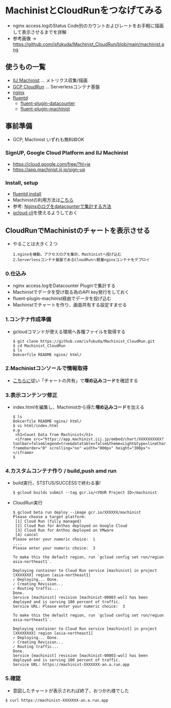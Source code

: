# MachinistとCloudRunをつなげてみる
- nginx access.logのStatus Code別のカウントおよびレートをお手軽に描画して表示させるまでを詳解
- 参考画像 -> https://github.com/isfukuda/Machinist_CloudRun/blob/main/machinist.png
## 使うもの一覧
* [IIJ Machinist](https://machinist.iij.jp/#/) ... メトリクス収集/描画
* [GCP CloudRun](https://cloud.google.com/run) ... Serverlessコンテナ基盤
* [nginx](https://www.nginx.co.jp/blog/deploying-nginx-nginx-plus-docker/)
* [fluentd](https://www.fluentd.org/architecture)
  * [fluent-plugin-datacounter](https://github.com/tagomoris/fluent-plugin-datacounter)
  * [fluent-plugin-machinist](https://github.com/iij/fluent-plugin-machinist)
## 事前準備
* GCP, Machinist いずれも無料枠OK
### SignUP, Google Cloud Platform and IIJ Machinist 
* https://cloud.google.com/free/?hl=ja 
* https://app.machinist.iij.jp/sign-up
### Install, setup
* [fluentd install](https://docs.fluentd.org/installation)
* Machinistの利用方法は[こちら](https://machinist.iij.jp/getting-started/)
* 参考: [Nginxのログをdatacounterで集計する方法](https://qiita.com/snagasawa_/items/a2d7ff9d21d535f1f8bb)
* [gcloud cli](https://cloud.google.com/sdk?hl=JA)を使えるようしておく
## CloudRunでMachinistのチャートを表示させる
* やることは大きく２つ
  ```
  1.nginxを機動、アクセスログを集計、Machinistへ投げ込む
  2.Serverlessコンテナ基盤であるCloudRunへ軽量nginxコンテナをデプロイ
  ```
### 0.仕込み
* nginx access.logをDatacounter Pluginで集計する
* Machinistでデータを受け取る為のAPI key発行をしておく
* fluent-plugin-machinist経由でデータを投げ込む
* Machinistでチャートを作り、画面共有する設定すませる
### 1.コンテナ作成準備
* gcloudコマンドが使える環境へ各種ファイルを取得する
  ```
  $ git clone https://github.com/isfukuda/Machinist_CloudRun.git
  $ cd Machinist_CloudRun
  $ ls 
  Dokcerfile README nginx/ html/
  ```
### 2.Machinistコンソールで情報取得
* [こちらに](https://machinist.iij.jp/getting-started/getting_started/custom_chart.html)従い「チャートの共有」で**埋め込みコード**を確認する
### 3.表示コンテンツ修正 
* index.htmlを編集し、Machinistから得た**埋め込みコード**を加える
  ```
  $ ls 
  Dokcerfile README nginx/ html/
  $ vi html/index.html
  e.g
   <h1>Count Data from Machinist</h1>
   <iframe src="https://app.machinist.iij.jp/embed/chart/XXXXXXXXXX?toolbar=false&legend=true&datatable=false&theme=Light&type=lineChart&period=raw&to=&reload=true" frameborder="0" scrolling="no" width="800px" height="300px"></iframe>
  $ 
  ```
### 4.カスタムコンテナ作り / build,push amd run
* build実行、STSTUS/SUCCESSで終わる事!
  ```
  $ gcloud builds submit --tag gcr.io/<YOUR Project ID>/machinist
   ```
* CloudRun実行
  ```
  $ gcloud beta run deploy --image gcr.io/XXXXXX/machinist
  Please choose a target platform:
   [1] Cloud Run (fully managed)
   [2] Cloud Run for Anthos deployed on Google Cloud
   [3] Cloud Run for Anthos deployed on VMware
   [4] cancel
  Please enter your numeric choice:  1
  ....
  Please enter your numeric choice:  3

  To make this the default region, run `gcloud config set run/region asia-northeast1`.
  
  Deploying container to Cloud Run service [machinist] in project [XXXXXXX] region [asia-northeast1]
  ✓ Deploying... Done.                                                           
  ✓ Creating Revision...                                                       
  ✓ Routing traffic...                                                         
  Done.                                                                          
  Service [machinist] revision [machinist-00003-wol] has been deployed and is serving 100 percent of traffic.
  Service URL: Please enter your numeric choice:  3
  
  To make this the default region, run `gcloud config set run/region asia-northeast1`.
  
  Deploying container to Cloud Run service [machinist] in project [XXXXXXXX] region [asia-northeast1]  
  ✓ Deploying... Done.                                                           
  ✓ Creating Revision...                                                       
  ✓ Routing traffic...                                                         
  Done.                                                                          
  Service [machinist] revision [machinist-00003-wol] has been deployed and is serving 100 percent of traffic.
  Service URL: https://machinist-XXXXXXX-an.a.run.app
  ```
### 5.確認
* 意図したチャートが表示されれば終了、おつかれ様でした
 ```
 $ curl https://machinist-XXXXXXX-an.a.run.app
   ```
